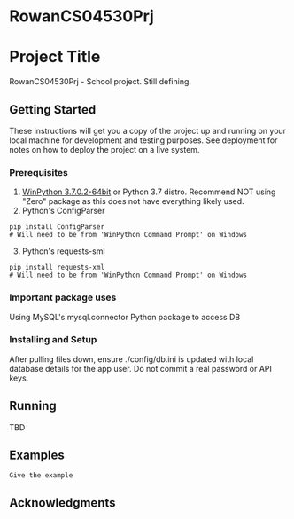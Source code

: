 # RowanCS04530Prj


# Project Title

RowanCS04530Prj - School project.  Still defining.

## Getting Started

These instructions will get you a copy of the project up and running on your local machine for development and testing purposes. See deployment for notes on how to deploy the project on a live system.

### Prerequisites
1. [WinPython 3.7.0.2-64bit](https://winpython.github.io/) or Python 3.7 distro.  Recommend NOT using "Zero" package as this does not have everything likely used.
2. Python's ConfigParser
```
pip install ConfigParser
# Will need to be from 'WinPython Command Prompt' on Windows
```
3. Python's requests-sml
```
pip install requests-xml
# Will need to be from 'WinPython Command Prompt' on Windows
```

### Important package uses

Using MySQL's mysql.connector Python package to access DB

### Installing and Setup

After pulling files down, ensure ./config/db.ini is updated with local database details for the app user.  Do not commit a real password or API keys.


## Running

TBD

## Examples

```
Give the example
```


## Acknowledgments




